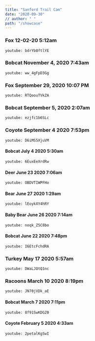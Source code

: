 ```yaml
---
title: "Sanford Trail Cam"
date: "2020-09-30"
// author: " "
path: "/showcase"
---
```


### Fox 12-02-20 5:12am

`youtube: bdrYb0ftlYE`

### Bobcat November 4, 2020 7:43am

`youtube: ww_4gFpD3Gg`


### Fox   September 29, 2020  10:07 PM

`youtube: RTQoouTVkZA`


### Bobcat   September 5, 2020   2:07am

`youtube: ezjfc1b6SLc`

### Coyote  September 4 2020   7:53pm

`youtube: D6iMS5XjuVM`

#### Bobcat July 4 2020 5:30am


`youtube: 6EuxEeXrdRw`

#### Deer June 23 2020 7:06am

`youtube: OBDVTIWPFHo`

#### Bear June 27 2020 1:29am


`youtube: lEoykXY4hRY`

#### Baby Bear June 26 2020  7:14am


`youtube: noqk_Z5C8bo`

#### Bobcat June 22 2020  7:48pm


`youtube: I6EtcFchdRA`


### Turkey May 17 2020   5:57am

`youtube: DWaLJOtQ1nc`


### Racoons March 10 2020   8:19pm

`youtube: JN70jVDk_aE`


#### Bobcat March 7 2020 7:11pm


`youtube: 8f91SwKDG20`


#### Coyote February 5 2020 4:33am


`youtube: 2petalKgSwI`

